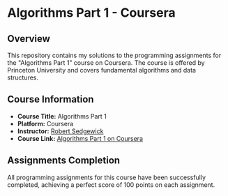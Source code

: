 # Algorithms Part 1 - Coursera

## Overview

This repository contains my solutions to the programming assignments for the "Algorithms Part 1" course on Coursera. The
course is offered by Princeton University and covers fundamental algorithms and data structures.

## Course Information

- **Course Title:** Algorithms Part 1
- **Platform:** Coursera
- **Instructor:** [Robert Sedgewick](https://www.cs.princeton.edu/~rs/)
- **Course Link:** [Algorithms Part 1 on Coursera](https://www.coursera.org/learn/algorithms-part1)

## Assignments Completion

All programming assignments for this course have been successfully completed, achieving a perfect score of 100 points on
each assignment.